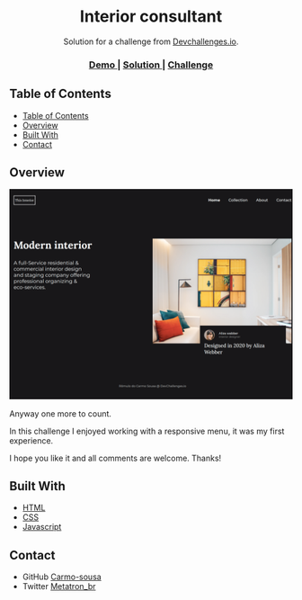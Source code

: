 <!-- Please update value in the {}  -->

<h1 align="center">Interior consultant</h1>

<div align="center">
   Solution for a challenge from  <a href="http://devchallenges.io" target="_blank">Devchallenges.io</a>.
</div>

<div align="center">
  <h3>
    <a href="https://devchallengers-interior-consultant.vercel.app/">
      Demo
    </a>
    <span> | </span>
    <a href="https://github.com/Carmo-sousa/devchallengers-interior-consultant">
      Solution
    </a>
    <span> | </span>
    <a href="https://devchallenges.io/challenges/Jymh2b2FyebRTUljkNcb">
      Challenge
    </a>
  </h3>
</div>

<!-- TABLE OF CONTENTS -->

## Table of Contents

- [Table of Contents](#table-of-contents)
- [Overview](#overview)
- [Built With](#built-with)
- [Contact](#contact)

<!-- OVERVIEW -->

## Overview

![screenshot](assets/images/screenshot.png)

Anyway one more to count.

In this challenge I enjoyed working with a responsive menu, it was my first experience.

I hope you like it and all comments are welcome.
Thanks!

## Built With

<!-- This section should list any major frameworks that you built your project using. Here are a few examples.-->

- [HTML](https://developer.mozilla.org/pt-BR/docs/Web/HTML/HTML5)
- [CSS](https://developer.mozilla.org/pt-BR/docs/Web/CSS)
- [Javascript](https://developer.mozilla.org/pt-BR/docs/Web/JavaScript)

## Contact

- GitHub [Carmo-sousa](https://github.com/Carmo-sousa)
- Twitter [Metatron_br](https://twitter.com/metatron_br)
